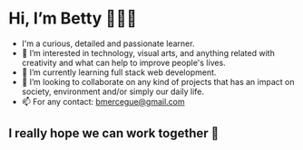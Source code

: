  # Hi, I’m Betty 👩🏻‍🏫
- I'm a curious, detailed and passionate learner.
- 👀 I’m interested in technology, visual arts, and anything related with creativity and what can help to improve people's lives.
- 🌱 I’m currently learning full stack web development.
- 💞️ I’m looking to collaborate on any kind of projects that has an impact on society, environment and/or simply our daily life.
- 📫 For any contact: bmercegue@gmail.com
## I really hope we can work together 👾

<!---
bmercegue/bmercegue is a ✨ special ✨ repository because its `README.md` (this file) appears on your GitHub profile.
You can click the Preview link to take a look at your changes.
--->
